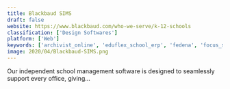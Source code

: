 ```yaml
---
title: Blackbaud SIMS
draft: false 
website: https://www.blackbaud.com/who-we-serve/k-12-schools
classification: ['Design Softwares']
platform: ['Web']
keywords: ['archivist_online', 'eduflex_school_erp', 'fedena', 'focus_school', 'klasstouch', 'maestro_sis', 'moodle', 'quick_school', 'quickschools', 'rosariosis', 'schooltime', 'silverpoint_schoolsuite', 'teachable', 'vedamo', 'veracross_sim', 'zeroerp_education', 'myskoolapp', 'myly']
image: 2020/04/Blackbaud-SIMS.png
---
```

Our independent school management software is designed to seamlessly support every office, giving...